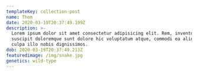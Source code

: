 ```yaml
---
templateKey: collection-post
name: Thom
date: 2020-03-19T20:37:49.199Z
description: >-
  Lorem ipsum dolor sit amet consectetur adipisicing elit. Rem, inventore
  suscipit doloremque sunt dolore hic voluptatum atque, commodi ea aliquam nulla
  culpa illo nobis dignissimos.
dob: 2020-03-19T20:37:49.213Z
featuredimage: /img/snake.jpg
genetics: wild-type
---
```


